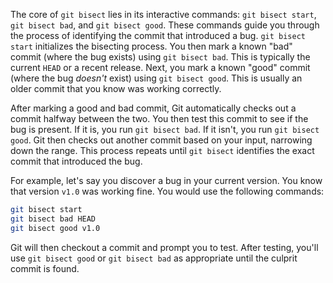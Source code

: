 The core of `git bisect` lies in its interactive commands: `git bisect start`, `git bisect bad`, and `git bisect good`. These commands guide you through the process of identifying the commit that introduced a bug. `git bisect start` initializes the bisecting process. You then mark a known "bad" commit (where the bug exists) using `git bisect bad`. This is typically the current `HEAD` or a recent release. Next, you mark a known "good" commit (where the bug _doesn't_ exist) using `git bisect good`. This is usually an older commit that you know was working correctly.

After marking a good and bad commit, Git automatically checks out a commit halfway between the two. You then test this commit to see if the bug is present. If it is, you run `git bisect bad`. If it isn't, you run `git bisect good`. Git then checks out another commit based on your input, narrowing down the range. This process repeats until `git bisect` identifies the exact commit that introduced the bug.

For example, let's say you discover a bug in your current version. You know that version `v1.0` was working fine. You would use the following commands:

```bash
git bisect start
git bisect bad HEAD
git bisect good v1.0
```

Git will then checkout a commit and prompt you to test. After testing, you'll use `git bisect good` or `git bisect bad` as appropriate until the culprit commit is found.